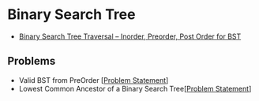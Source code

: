 # Binary Search Tree

- [Binary Search Tree Traversal – Inorder, Preorder, Post Order for BST](https://www.freecodecamp.org/news/binary-search-tree-traversal-inorder-preorder-post-order-for-bst/#:~:text=For%20Inorder%2C%20you%20traverse%20from,subtree%20then%20to%20the%20root.)


## Problems 

- Valid BST from PreOrder [[Problem Statement](https://www.interviewbit.com/problems/valid-bst-from-preorder/)]
- Lowest Common Ancestor of a Binary Search Tree[[Problem Statement](https://leetcode.com/problems/lowest-common-ancestor-of-a-binary-search-tree/)]
